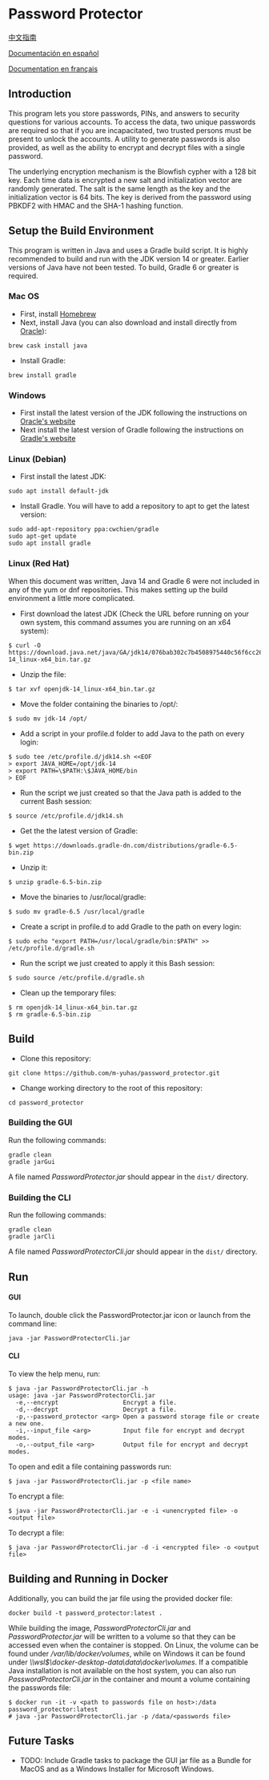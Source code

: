 # Password Protector
[中文指南](https://github.com/m-yuhas/password_protector/blob/master/doc/读我档案.md)

[Documentación en español](https://github.com/m-yuhas/password_protector/blob/master/doc/LÉAME.md)

[Documentation en français](https://github.com/m-yuhas/password_protector/blob/master/doc/LISEZ-MOI.md)

## Introduction
This program lets you store passwords, PINs, and answers to security
questions for various accounts.  To access the data, two unique passwords are
required so that if you are incapacitated, two trusted persons must be present
to unlock the accounts.  A utility to generate passwords is also provided, as
well as the ability to encrypt and decrypt files with a single password.

The underlying encryption mechanism is the Blowfish cypher with a 128 bit key.
Each time data is encrypted a new salt and initialization vector are randomly
generated.  The salt is the same length as the key and the initialization vector
is 64 bits.  The key is derived from the password using PBKDF2 with HMAC and the
SHA-1 hashing function.

## Setup the Build Environment
This program is written in Java and uses a Gradle build script.  It is highly
recommended to build and run with the JDK version 14 or greater.  Earlier
versions of Java have not been tested.  To build, Gradle 6 or greater is
required.

### Mac OS
* First, install [Homebrew](https://brew.sh)
* Next, install Java (you can also download and install directly from [Oracle](https://www.oracle.com/java/technologies/javase-downloads.html)):

```
brew cask install java
```

* Install Gradle:

```
brew install gradle
```

### Windows
* First install the latest version of the JDK following the instructions on
    [Oracle's website](https://www.oracle.com/java/technologies/javase-jdk14-downloads.html)
* Next install the latest version of Gradle following the instructions on
    [Gradle's website](https://gradle.org/install/)

### Linux (Debian)
* First install the latest JDK:

```
sudo apt install default-jdk
```

* Install Gradle.  You will have to add a repository to apt to get the latest version:

```
sudo add-apt-repository ppa:cwchien/gradle
sudo apt-get update
sudo apt install gradle
```

### Linux (Red Hat)
When this document was written, Java 14 and Gradle 6 were not included in any of
the yum or dnf repositories.  This makes setting up the build environment a
little more complicated.

* First download the latest JDK (Check the URL before running on your own
    system, this command assumes you are running on an x64 system):

```
$ curl -O https://download.java.net/java/GA/jdk14/076bab302c7b4508975440c56f6cc26a/36/GPL/openjdk-14_linux-x64_bin.tar.gz
```

* Unzip the file:

```
$ tar xvf openjdk-14_linux-x64_bin.tar.gz
```

* Move the folder containing the binaries to /opt/:

```
$ sudo mv jdk-14 /opt/
```

* Add a script in your profile.d folder to add Java to the path on every login:

```
$ sudo tee /etc/profile.d/jdk14.sh <<EOF
> export JAVA_HOME=/opt/jdk-14
> export PATH=\$PATH:\$JAVA_HOME/bin
> EOF
```

* Run the script we just created so that the Java path is added to the current
    Bash session:

```
$ source /etc/profile.d/jdk14.sh
```

* Get the the latest version of Gradle:

```
$ wget https://downloads.gradle-dn.com/distributions/gradle-6.5-bin.zip
```

* Unzip it:

```
$ unzip gradle-6.5-bin.zip
```

* Move the binaries to /usr/local/gradle:

```
$ sudo mv gradle-6.5 /usr/local/gradle
```

* Create a script in profile.d to add Gradle to the path on every login:

```
$ sudo echo "export PATH=/usr/local/gradle/bin:$PATH" >> /etc/profile.d/gradle.sh
```

* Run the script we just created to apply it this Bash session:

```
$ sudo source /etc/profile.d/gradle.sh
```

* Clean up the temporary files:

```
$ rm openjdk-14_linux-x64_bin.tar.gz
$ rm gradle-6.5-bin.zip
```

## Build
* Clone this repository:

```
git clone https://github.com/m-yuhas/password_protector.git
```

* Change working directory to the root of this repository:

```
cd password_protector
```

### Building the GUI
Run the following commands:

```
gradle clean
gradle jarGui
```

A file named *PasswordProtector.jar* should appear in the ```dist/``` directory.

### Building the CLI
Run the following commands:

```
gradle clean
gradle jarCli
```

A file named *PasswordProtectorCli.jar* should appear in the ```dist/```
directory.

## Run
#### GUI
To launch, double click the PasswordProtector.jar icon or launch from the
command line:

```
java -jar PasswordProtectorCli.jar
```

#### CLI
To view the help menu, run:

```
$ java -jar PasswordProtectorCli.jar -h
usage: java -jar PasswordProtectorCli.jar
  -e,--encrypt                  Encrypt a file.
  -d,--decrypt                  Decrypt a file.
  -p,--password_protector <arg> Open a password storage file or create a new one.
  -i,--input_file <arg>         Input file for encrypt and decrypt modes.
  -o,--output_file <arg>        Output file for encrypt and decrypt modes.
```

To open and edit a file containing passwords run:

```
$ java -jar PasswordProtectorCli.jar -p <file name>
```

To encrypt a file:

```
$ java -jar PasswordProtectorCli.jar -e -i <unencrypted file> -o <output file>
```

To decrypt a file:

```
$ java -jar PasswordProtectorCli.jar -d -i <encrypted file> -o <output file>
```

## Building and Running in Docker
Additionally, you can build the jar file using the provided docker file:

```
docker build -t password_protector:latest .
```

While building the image, *PasswordProtectorCli.jar* and
*PasswordProtector.jar* will be written to a volume so that they can be
accessed even when the container is stopped.  On Linux, the volume can be
found under */var/lib/docker/volumes*, while on Windows it can be found under
*\\\\wsl$\docker-desktop-data\data\docker\volumes*.  If a compatible Java
installation is not available on the host system, you can also run
*PasswordProtectorCli.jar* in the container and mount a volume containing the
passwords file:

```
$ docker run -it -v <path to passwords file on host>:/data password_protector:latest
# java -jar PasswordProtectorCli.jar -p /data/<passwords file>
```

## Future Tasks
- TODO: Include Gradle tasks to package the GUI jar file as a Bundle for
    MacOS and as a Windows Installer for Microsoft Windows.

